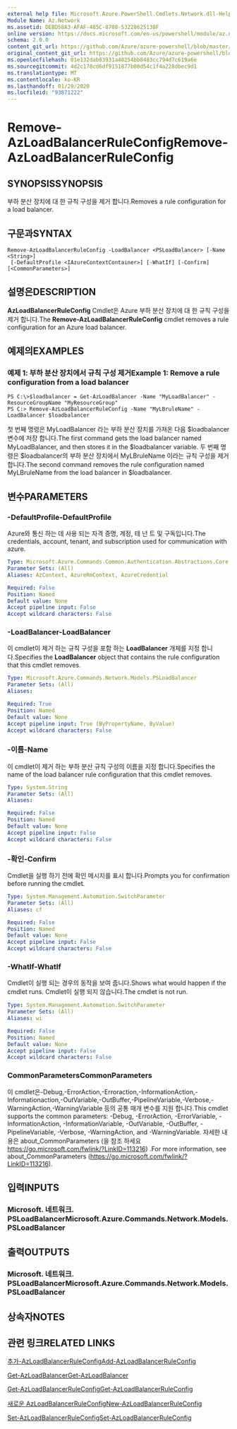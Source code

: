 ```yaml
---
external help file: Microsoft.Azure.PowerShell.Cmdlets.Network.dll-Help.xml
Module Name: Az.Network
ms.assetid: DEBD58A3-AFAF-485C-8708-53228625138F
online version: https://docs.microsoft.com/en-us/powershell/module/az.network/remove-azloadbalancerruleconfig
schema: 2.0.0
content_git_url: https://github.com/Azure/azure-powershell/blob/master/src/Network/Network/help/Remove-AzLoadBalancerRuleConfig.md
original_content_git_url: https://github.com/Azure/azure-powershell/blob/master/src/Network/Network/help/Remove-AzLoadBalancerRuleConfig.md
ms.openlocfilehash: 01e132dab83931a48254bb8483cc794d7c619a6e
ms.sourcegitcommit: 4d2c178cd6df9151877b08d54c1f4a228dbec9d1
ms.translationtype: MT
ms.contentlocale: ko-KR
ms.lasthandoff: 01/29/2020
ms.locfileid: "93871222"
---
```

# <span data-ttu-id="4a344-101">Remove-AzLoadBalancerRuleConfig</span><span class="sxs-lookup"><span data-stu-id="4a344-101">Remove-AzLoadBalancerRuleConfig</span></span>

## <span data-ttu-id="4a344-102">SYNOPSIS</span><span class="sxs-lookup"><span data-stu-id="4a344-102">SYNOPSIS</span></span>
<span data-ttu-id="4a344-103">부하 분산 장치에 대 한 규칙 구성을 제거 합니다.</span><span class="sxs-lookup"><span data-stu-id="4a344-103">Removes a rule configuration for a load balancer.</span></span>

## <span data-ttu-id="4a344-104">구문과</span><span class="sxs-lookup"><span data-stu-id="4a344-104">SYNTAX</span></span>

```
Remove-AzLoadBalancerRuleConfig -LoadBalancer <PSLoadBalancer> [-Name <String>]
 [-DefaultProfile <IAzureContextContainer>] [-WhatIf] [-Confirm] [<CommonParameters>]
```

## <span data-ttu-id="4a344-105">설명은</span><span class="sxs-lookup"><span data-stu-id="4a344-105">DESCRIPTION</span></span>
<span data-ttu-id="4a344-106">**AzLoadBalancerRuleConfig** Cmdlet은 Azure 부하 분산 장치에 대 한 규칙 구성을 제거 합니다.</span><span class="sxs-lookup"><span data-stu-id="4a344-106">The **Remove-AzLoadBalancerRuleConfig** cmdlet removes a rule configuration for an Azure load balancer.</span></span>

## <span data-ttu-id="4a344-107">예제의</span><span class="sxs-lookup"><span data-stu-id="4a344-107">EXAMPLES</span></span>

### <span data-ttu-id="4a344-108">예제 1: 부하 분산 장치에서 규칙 구성 제거</span><span class="sxs-lookup"><span data-stu-id="4a344-108">Example 1: Remove a rule configuration from a load balancer</span></span>
```
PS C:\>$loadbalancer = Get-AzLoadBalancer -Name "MyLoadBalancer" -ResourceGroupName "MyResourceGroup"
PS C:> Remove-AzLoadBalancerRuleConfig -Name "MyLBruleName" -LoadBalancer $loadbalancer
```

<span data-ttu-id="4a344-109">첫 번째 명령은 MyLoadBalancer 라는 부하 분산 장치를 가져온 다음 $loadbalancer 변수에 저장 합니다.</span><span class="sxs-lookup"><span data-stu-id="4a344-109">The first command gets the load balancer named MyLoadBalancer, and then stores it in the $loadbalancer variable.</span></span>
<span data-ttu-id="4a344-110">두 번째 명령은 $loadbalancer의 부하 분산 장치에서 MyLBruleName 이라는 규칙 구성을 제거 합니다.</span><span class="sxs-lookup"><span data-stu-id="4a344-110">The second command removes the rule configuration named MyLBruleName from the load balancer in $loadbalancer.</span></span>

## <span data-ttu-id="4a344-111">변수</span><span class="sxs-lookup"><span data-stu-id="4a344-111">PARAMETERS</span></span>

### <span data-ttu-id="4a344-112">-DefaultProfile</span><span class="sxs-lookup"><span data-stu-id="4a344-112">-DefaultProfile</span></span>
<span data-ttu-id="4a344-113">Azure와 통신 하는 데 사용 되는 자격 증명, 계정, 테 넌 트 및 구독입니다.</span><span class="sxs-lookup"><span data-stu-id="4a344-113">The credentials, account, tenant, and subscription used for communication with azure.</span></span>

```yaml
Type: Microsoft.Azure.Commands.Common.Authentication.Abstractions.Core.IAzureContextContainer
Parameter Sets: (All)
Aliases: AzContext, AzureRmContext, AzureCredential

Required: False
Position: Named
Default value: None
Accept pipeline input: False
Accept wildcard characters: False
```

### <span data-ttu-id="4a344-114">-LoadBalancer</span><span class="sxs-lookup"><span data-stu-id="4a344-114">-LoadBalancer</span></span>
<span data-ttu-id="4a344-115">이 cmdlet이 제거 하는 규칙 구성을 포함 하는 **LoadBalancer** 개체를 지정 합니다.</span><span class="sxs-lookup"><span data-stu-id="4a344-115">Specifies the **LoadBalancer** object that contains the rule configuration that this cmdlet removes.</span></span>

```yaml
Type: Microsoft.Azure.Commands.Network.Models.PSLoadBalancer
Parameter Sets: (All)
Aliases:

Required: True
Position: Named
Default value: None
Accept pipeline input: True (ByPropertyName, ByValue)
Accept wildcard characters: False
```

### <span data-ttu-id="4a344-116">-이름</span><span class="sxs-lookup"><span data-stu-id="4a344-116">-Name</span></span>
<span data-ttu-id="4a344-117">이 cmdlet이 제거 하는 부하 분산 규칙 구성의 이름을 지정 합니다.</span><span class="sxs-lookup"><span data-stu-id="4a344-117">Specifies the name of the load balancer rule configuration that this cmdlet removes.</span></span>

```yaml
Type: System.String
Parameter Sets: (All)
Aliases:

Required: False
Position: Named
Default value: None
Accept pipeline input: False
Accept wildcard characters: False
```

### <span data-ttu-id="4a344-118">-확인</span><span class="sxs-lookup"><span data-stu-id="4a344-118">-Confirm</span></span>
<span data-ttu-id="4a344-119">Cmdlet을 실행 하기 전에 확인 메시지를 표시 합니다.</span><span class="sxs-lookup"><span data-stu-id="4a344-119">Prompts you for confirmation before running the cmdlet.</span></span>

```yaml
Type: System.Management.Automation.SwitchParameter
Parameter Sets: (All)
Aliases: cf

Required: False
Position: Named
Default value: None
Accept pipeline input: False
Accept wildcard characters: False
```

### <span data-ttu-id="4a344-120">-WhatIf</span><span class="sxs-lookup"><span data-stu-id="4a344-120">-WhatIf</span></span>
<span data-ttu-id="4a344-121">Cmdlet이 실행 되는 경우의 동작을 보여 줍니다.</span><span class="sxs-lookup"><span data-stu-id="4a344-121">Shows what would happen if the cmdlet runs.</span></span> <span data-ttu-id="4a344-122">Cmdlet이 실행 되지 않습니다.</span><span class="sxs-lookup"><span data-stu-id="4a344-122">The cmdlet is not run.</span></span>

```yaml
Type: System.Management.Automation.SwitchParameter
Parameter Sets: (All)
Aliases: wi

Required: False
Position: Named
Default value: None
Accept pipeline input: False
Accept wildcard characters: False
```

### <span data-ttu-id="4a344-123">CommonParameters</span><span class="sxs-lookup"><span data-stu-id="4a344-123">CommonParameters</span></span>
<span data-ttu-id="4a344-124">이 cmdlet은-Debug,-ErrorAction,-Erroraction,-InformationAction,-Informationaction,-OutVariable,-OutBuffer,-PipelineVariable,-Verbose,-WarningAction,-WarningVariable 등의 공통 매개 변수를 지원 합니다.</span><span class="sxs-lookup"><span data-stu-id="4a344-124">This cmdlet supports the common parameters: -Debug, -ErrorAction, -ErrorVariable, -InformationAction, -InformationVariable, -OutVariable, -OutBuffer, -PipelineVariable, -Verbose, -WarningAction, and -WarningVariable.</span></span> <span data-ttu-id="4a344-125">자세한 내용은 about_CommonParameters (을 참조 하세요 https://go.microsoft.com/fwlink/?LinkID=113216) .</span><span class="sxs-lookup"><span data-stu-id="4a344-125">For more information, see about_CommonParameters (https://go.microsoft.com/fwlink/?LinkID=113216).</span></span>

## <span data-ttu-id="4a344-126">입력</span><span class="sxs-lookup"><span data-stu-id="4a344-126">INPUTS</span></span>

### <span data-ttu-id="4a344-127">Microsoft. 네트워크. PSLoadBalancer</span><span class="sxs-lookup"><span data-stu-id="4a344-127">Microsoft.Azure.Commands.Network.Models.PSLoadBalancer</span></span>

## <span data-ttu-id="4a344-128">출력</span><span class="sxs-lookup"><span data-stu-id="4a344-128">OUTPUTS</span></span>

### <span data-ttu-id="4a344-129">Microsoft. 네트워크. PSLoadBalancer</span><span class="sxs-lookup"><span data-stu-id="4a344-129">Microsoft.Azure.Commands.Network.Models.PSLoadBalancer</span></span>

## <span data-ttu-id="4a344-130">상속자</span><span class="sxs-lookup"><span data-stu-id="4a344-130">NOTES</span></span>

## <span data-ttu-id="4a344-131">관련 링크</span><span class="sxs-lookup"><span data-stu-id="4a344-131">RELATED LINKS</span></span>

[<span data-ttu-id="4a344-132">추가-AzLoadBalancerRuleConfig</span><span class="sxs-lookup"><span data-stu-id="4a344-132">Add-AzLoadBalancerRuleConfig</span></span>](./Add-AzLoadBalancerRuleConfig.md)

[<span data-ttu-id="4a344-133">Get-AzLoadBalancer</span><span class="sxs-lookup"><span data-stu-id="4a344-133">Get-AzLoadBalancer</span></span>](./Get-AzLoadBalancer.md)

[<span data-ttu-id="4a344-134">Get-AzLoadBalancerRuleConfig</span><span class="sxs-lookup"><span data-stu-id="4a344-134">Get-AzLoadBalancerRuleConfig</span></span>](./Get-AzLoadBalancerRuleConfig.md)

[<span data-ttu-id="4a344-135">새로운 AzLoadBalancerRuleConfig</span><span class="sxs-lookup"><span data-stu-id="4a344-135">New-AzLoadBalancerRuleConfig</span></span>](./New-AzLoadBalancerRuleConfig.md)

[<span data-ttu-id="4a344-136">Set-AzLoadBalancerRuleConfig</span><span class="sxs-lookup"><span data-stu-id="4a344-136">Set-AzLoadBalancerRuleConfig</span></span>](./Set-AzLoadBalancerRuleConfig.md)


